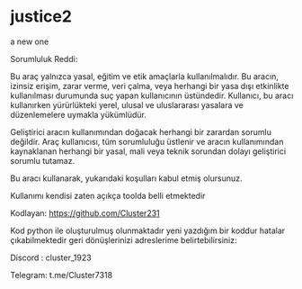 # justice2
a new one


Sorumluluk Reddi:

Bu araç yalnızca yasal, eğitim ve etik amaçlarla kullanılmalıdır. Bu aracın, izinsiz erişim, zarar verme, veri çalma, veya herhangi bir yasa dışı etkinlikte kullanılması durumunda suç yapan kullanıcının üstündedir. Kullanıcı, bu aracı kullanırken yürürlükteki yerel, ulusal ve uluslararası yasalara ve düzenlemelere uymakla yükümlüdür.

Geliştirici aracın kullanımından doğacak herhangi bir zarardan sorumlu değildir. Araç kullanıcısı, tüm sorumluluğu üstlenir ve aracın kullanımından kaynaklanan herhangi bir yasal, mali veya teknik sorundan dolayı geliştirici sorumlu tutamaz.

Bu aracı kullanarak, yukarıdaki koşulları kabul etmiş olursunuz.

Kullanımı kendisi zaten açıkça toolda belli etmektedir

Kodlayan: https://github.com/Cluster231

Kod python ile oluşturulmuş olunmaktadır yeni yazdığım bir koddur hatalar çıkabilmektedir geri dönüşlerinizi adreslerime belirtebilirsiniz:

Discord : cluster_1923

Telegram: t.me/Cluster7318
